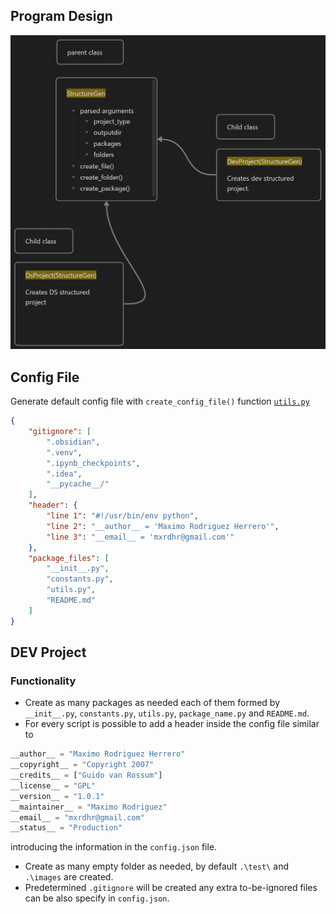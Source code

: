 ## Program Design

<img src="https://github.com/MaximoRdz/AUTO-PROJECT-STRUCTURE/blob/main/images/program_design.PNG" alt="Program Design" width="600"/>

## Config File
Generate default config file with `create_config_file()` function [`utils.py`](https://github.com/MaximoRdz/AUTO-PROJECT-STRUCTURE/blob/main/structure_gen/utils.py) 
```json
{
    "gitignore": [
        ".obsidian",
        ".venv",
        ".ipynb_checkpoints",
        ".idea",
        "__pycache__/"
    ],
    "header": {
        "line 1": "#!/usr/bin/env python",
        "line 2": "__author__ = 'Maximo Rodriguez Herrero'",
        "line 3": "__email__ = 'mxrdhr@gmail.com'"
    },
    "package_files": [
        "__init__.py",
        "constants.py",
        "utils.py",
        "README.md"
    ]
}
```
## DEV Project
### Functionality
- Create as many packages as needed each of them formed by `__init__.py`, `constants.py`, `utils.py`, `package_name.py` and `README.md`.
- For every script is possible to add a header inside the config file similar to
```python
__author__ = "Maximo Rodriguez Herrero"
__copyright__ = "Copyright 2007"
__credits__ = ["Guido van Rossum"]
__license__ = "GPL"
__version__ = "1.0.1"
__maintainer__ = "Maximo Rodriguez"
__email__ = "mxrdhr@gmail.com"
__status__ = "Production"
```
introducing the information in the `config.json` file.
- Create as many empty folder as needed, by default `.\test\` and `.\images` are created.
- Predetermined `.gitignore` will be created any extra to-be-ignored files can be also specify in `config.json`.
